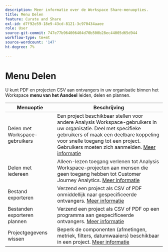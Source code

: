 ```yaml
---
description: Meer informatie over de Workspace Share-menuopties.
title: Menu Delen
feature: Curate and Share
exl-id: d7f92e59-18e9-43cd-8121-3c970434aaee
role: User
source-git-commit: 747e77b964006404d70b500b28ec44005d65d944
workflow-type: tm+mt
source-wordcount: '147'
ht-degree: 7%

---
```


# Menu Delen

U kunt PDF en projecten CSV aan ontvangers in uw organisatie binnen het Workspace **menu van het Aandeel** leiden, delen en plannen.

| Menuoptie | Beschrijving |
|---|---|
| Delen met Workspace-gebruikers | Een project beschikbaar stellen voor andere Analysis Workspace-gebruikers in uw organisatie. Deel met specifieke gebruikers of maak een deelbare koppeling voor snelle toegang tot een project. Gebruikers moeten zich aanmelden. [Meer informatie](/help/analysis-workspace/curate-share/share-projects.md) |
| Delen met iedereen | Alleen-lezen toegang verlenen tot Analysis Workspace-projecten aan mensen die geen toegang hebben tot Customer Journey Analytics. [Meer informatie](/help/analysis-workspace/curate-share/share-projects.md) |
| Bestand exporteren | Verzend een project als CSV of PDF onmiddellijk naar gespecificeerde ontvangers. [Meer informatie](/help/analysis-workspace/export/t-schedule-report.md) |
| Bestanden exporteren plannen | Verzend een project als CSV of PDF op een programma aan gespecificeerde ontvangers. [Meer informatie](/help/analysis-workspace/export/t-schedule-report.md) |
| Projectgegevens wissen | Beperk de componenten (afmetingen, metriek, filters, datumwaaiers) beschikbaar in een project. [Meer informatie](/help/analysis-workspace/curate-share/curate.md) |
